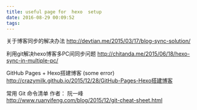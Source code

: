 ```yaml
---
title: useful page for  hexo  setup
date: 2016-08-29 00:09:52
tags:
---
```


关于博客同步的解决办法
http://devtian.me/2015/03/17/blog-sync-solution/

利用git解决hexo博客多PC间同步问题
http://chitanda.me/2015/06/18/hexo-sync-in-multiple-pc/

GitHub Pages + Hexo搭建博客  (some error)
http://crazymilk.github.io/2015/12/28/GitHub-Pages-Hexo搭建博客

常用 Git 命令清单 作者： 阮一峰
http://www.ruanyifeng.com/blog/2015/12/git-cheat-sheet.html
